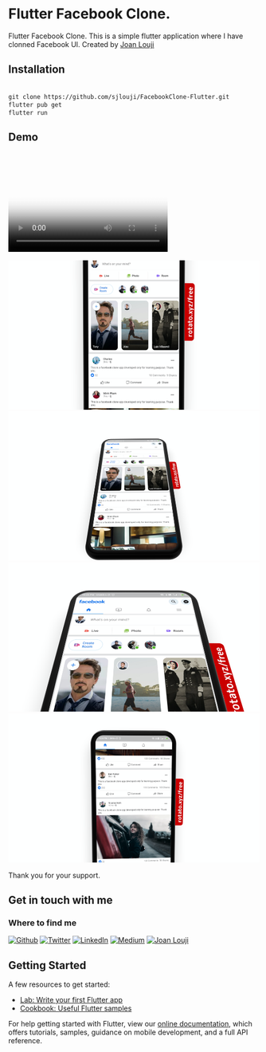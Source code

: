 # Flutter Facebook Clone. 

Flutter Facebook Clone. 
This is a simple flutter application where I have clonned Facebook UI.
Created by [Joan Louji](https://joanlouji.web.app/)

## Installation

``` 

git clone https://github.com/sjlouji/FacebookClone-Flutter.git 
flutter pub get
flutter run 

```


## Demo

<video src="FacebookClone.mov" poster="poster.jpg" width="320" height="200" controls preload></video>

<img src="facebookClone2.png" height="300em" /> <br>
<img src="FacebookClone3.png" height="300em" /> <br>
<img src="FacebookClone4.png" height="300em" /> <br>
<img src="FacebookClone5.png" height="300em" /> <br>

Thank you for your support. 

## Get in touch with me

<h3>Where to find me</h3>
<p><a href="https://github.com/sjlouji" target="_blank"><img alt="Github" src="https://img.shields.io/badge/GitHub-%2312100E.svg?&style=for-the-badge&logo=Github&logoColor=white" /></a> <a href="https://twitter.com/Joanlouji" target="_blank"><img alt="Twitter" src="https://img.shields.io/badge/twitter-%231DA1F2.svg?&style=for-the-badge&logo=twitter&logoColor=white" /></a> <a href="https://www.linkedin.com/in/sjlouji" target="_blank"><img alt="LinkedIn" src="https://img.shields.io/badge/linkedin-%230077B5.svg?&style=for-the-badge&logo=linkedin&logoColor=white" /></a> <a href="https://medium.com/@sjlouji10" target="_blank"><img alt="Medium" src="https://img.shields.io/badge/medium-%2312100E.svg?&style=for-the-badge&logo=medium&logoColor=white" /></a>
   <a href="https://joanlouji.web.app/" target="_blank"><img alt="Joan Louji" src="https://img.shields.io/badge/JL-Joan%20Louji-yellowgreen?style=for-the-badge&" /></a>
</p>

## Getting Started

A few resources to get started:

- [Lab: Write your first Flutter app](https://flutter.dev/docs/get-started/codelab)
- [Cookbook: Useful Flutter samples](https://flutter.dev/docs/cookbook)

For help getting started with Flutter, view our
[online documentation](https://flutter.dev/docs), which offers tutorials,
samples, guidance on mobile development, and a full API reference.
